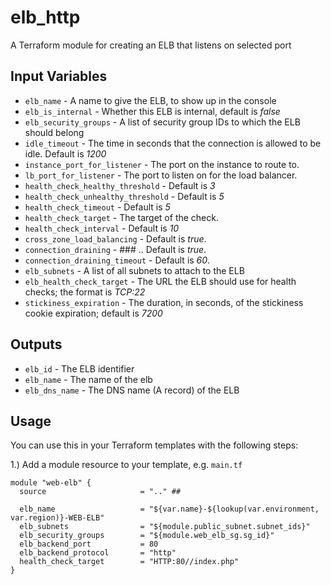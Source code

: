 elb_http
========
A Terraform module for creating an ELB that listens on selected port

Input Variables
---------------
- `elb_name` - A name to give the ELB, to show up in the console
- `elb_is_internal` - Whether this ELB is internal, default is *false*
- `elb_security_groups` - A list of security group IDs to which the ELB should belong
- `idle_timeout` - The time in seconds that the connection is allowed to be idle. Default is *1200*
- `instance_port_for_listener` - The port on the instance to route to.
- `lb_port_for_listener` - The port to listen on for the load balancer.
- `health_check_healthy_threshold` - Default is *3*
- `health_check_unhealthy_threshold` - Default is *5*
- `health_check_timeout` - Default is *5*
- `health_check_target` - The target of the check.
- `health_check_interval` - Default is *10*
- `cross_zone_load_balancing` -  Default is *true*.
- `connection_draining` - ### .. Default is *true*.
- `connection_draining_timeout` -  Default is *60*.
- `elb_subnets` - A list of all subnets to attach to the ELB
- `elb_health_check_target` - The URL the ELB should use for health checks; the format is *TCP:22*
- `stickiness_expiration` - The duration, in seconds, of the stickiness cookie expiration; default is *7200*

Outputs
-------
- `elb_id` - The ELB identifier
- `elb_name` - The name of the elb
- `elb_dns_name` - The DNS name (A record) of the ELB

Usage
-----
You can use this in your Terraform templates with the following steps:

1.) Add a module resource to your template, e.g. `main.tf`
```
module "web-elb" {
  source                     = ".." ##

  elb_name                   = "${var.name}-${lookup(var.environment, var.region)}-WEB-ELB"
  elb_subnets                = "${module.public_subnet.subnet_ids}"
  elb_security_groups        = "${module.web_elb_sg.sg_id}"
  elb_backend_port           = 80
  elb_backend_protocol       = "http"
  health_check_target        = "HTTP:80//index.php"
}
```


